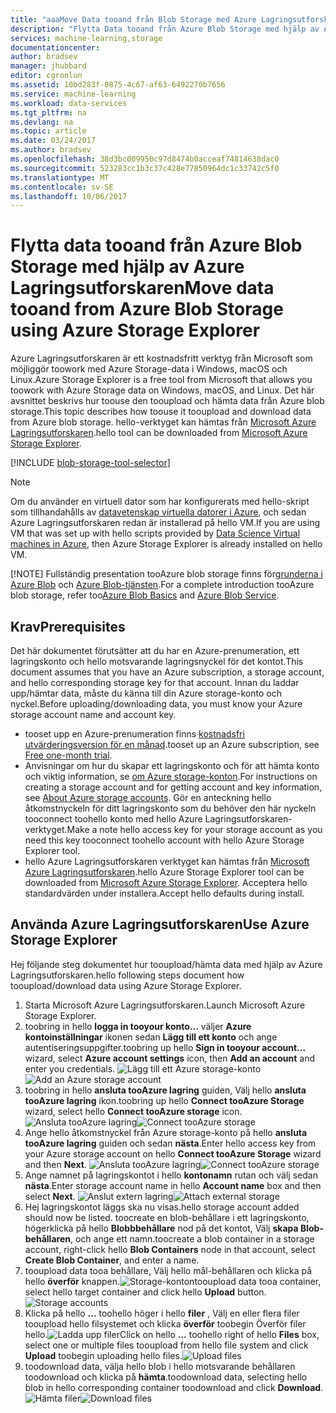 ```yaml
---
title: "aaaMove Data tooand från Blob Storage med Azure Lagringsutforskaren | Microsoft Docs"
description: "Flytta Data tooand från Azure Blob Storage med hjälp av Azure Lagringsutforskaren"
services: machine-learning,storage
documentationcenter: 
author: bradsev
manager: jhubbard
editor: cgronlun
ms.assetid: 10bd283f-0875-4c67-af63-6492270b7656
ms.service: machine-learning
ms.workload: data-services
ms.tgt_pltfrm: na
ms.devlang: na
ms.topic: article
ms.date: 03/24/2017
ms.author: bradsev
ms.openlocfilehash: 38d3bc009950c97d8474b0acceaf74814638dac0
ms.sourcegitcommit: 523283cc1b3c37c428e77850964dc1c33742c5f0
ms.translationtype: MT
ms.contentlocale: sv-SE
ms.lasthandoff: 10/06/2017
---
```

# <a name="move-data-tooand-from-azure-blob-storage-using-azure-storage-explorer"></a><span data-ttu-id="3de5a-103">Flytta data tooand från Azure Blob Storage med hjälp av Azure Lagringsutforskaren</span><span class="sxs-lookup"><span data-stu-id="3de5a-103">Move data tooand from Azure Blob Storage using Azure Storage Explorer</span></span>
<span data-ttu-id="3de5a-104">Azure Lagringsutforskaren är ett kostnadsfritt verktyg från Microsoft som möjliggör toowork med Azure Storage-data i Windows, macOS och Linux.</span><span class="sxs-lookup"><span data-stu-id="3de5a-104">Azure Storage Explorer is a free tool from Microsoft that allows you toowork with Azure Storage data on Windows, macOS, and Linux.</span></span> <span data-ttu-id="3de5a-105">Det här avsnittet beskrivs hur toouse den tooupload och hämta data från Azure blob storage.</span><span class="sxs-lookup"><span data-stu-id="3de5a-105">This topic describes how toouse it tooupload and download data from Azure blob storage.</span></span> <span data-ttu-id="3de5a-106">hello-verktyget kan hämtas från [Microsoft Azure Lagringsutforskaren](http://storageexplorer.com/).</span><span class="sxs-lookup"><span data-stu-id="3de5a-106">hello tool can be downloaded from [Microsoft Azure Storage Explorer](http://storageexplorer.com/).</span></span>

[!INCLUDE [blob-storage-tool-selector](../../includes/machine-learning-blob-storage-tool-selector.md)]

> [!NOTE]
> <span data-ttu-id="3de5a-107">Om du använder en virtuell dator som har konfigurerats med hello-skript som tillhandahålls av [datavetenskap virtuella datorer i Azure](machine-learning-data-science-virtual-machines.md), och sedan Azure Lagringsutforskaren redan är installerad på hello VM.</span><span class="sxs-lookup"><span data-stu-id="3de5a-107">If you are using VM that was set up with hello scripts provided by [Data Science Virtual machines in Azure](machine-learning-data-science-virtual-machines.md), then Azure Storage Explorer is already installed on hello VM.</span></span>
> 
> [!NOTE]
> <span data-ttu-id="3de5a-108">Fullständig presentation tooAzure blob storage finns för[grunderna i Azure Blob](../storage/blobs/storage-dotnet-how-to-use-blobs.md) och [Azure Blob-tjänsten](https://msdn.microsoft.com/library/azure/dd179376.aspx).</span><span class="sxs-lookup"><span data-stu-id="3de5a-108">For a complete introduction tooAzure blob storage, refer too[Azure Blob Basics](../storage/blobs/storage-dotnet-how-to-use-blobs.md) and [Azure Blob Service](https://msdn.microsoft.com/library/azure/dd179376.aspx).</span></span>   
> 
> 

## <a name="prerequisites"></a><span data-ttu-id="3de5a-109">Krav</span><span class="sxs-lookup"><span data-stu-id="3de5a-109">Prerequisites</span></span>
<span data-ttu-id="3de5a-110">Det här dokumentet förutsätter att du har en Azure-prenumeration, ett lagringskonto och hello motsvarande lagringsnyckel för det kontot.</span><span class="sxs-lookup"><span data-stu-id="3de5a-110">This document assumes that you have an Azure subscription, a storage account, and hello corresponding storage key for that account.</span></span> <span data-ttu-id="3de5a-111">Innan du laddar upp/hämtar data, måste du känna till din Azure storage-konto och nyckel.</span><span class="sxs-lookup"><span data-stu-id="3de5a-111">Before uploading/downloading data, you must know your Azure storage account name and account key.</span></span> 

* <span data-ttu-id="3de5a-112">tooset upp en Azure-prenumeration finns [kostnadsfri utvärderingsversion för en månad](https://azure.microsoft.com/pricing/free-trial/).</span><span class="sxs-lookup"><span data-stu-id="3de5a-112">tooset up an Azure subscription, see [Free one-month trial](https://azure.microsoft.com/pricing/free-trial/).</span></span>
* <span data-ttu-id="3de5a-113">Anvisningar om hur du skapar ett lagringskonto och för att hämta konto och viktig information, se [om Azure storage-konton](../storage/common/storage-create-storage-account.md).</span><span class="sxs-lookup"><span data-stu-id="3de5a-113">For instructions on creating a storage account and for getting account and key information, see [About Azure storage accounts](../storage/common/storage-create-storage-account.md).</span></span> <span data-ttu-id="3de5a-114">Gör en anteckning hello åtkomstnyckeln för ditt lagringskonto som du behöver den här nyckeln tooconnect toohello konto med hello Azure Lagringsutforskaren-verktyget.</span><span class="sxs-lookup"><span data-stu-id="3de5a-114">Make a note hello access key for your storage account as you need this key tooconnect toohello account with hello Azure Storage Explorer tool.</span></span>
* <span data-ttu-id="3de5a-115">hello Azure Lagringsutforskaren verktyget kan hämtas från [Microsoft Azure Lagringsutforskaren](http://storageexplorer.com/).</span><span class="sxs-lookup"><span data-stu-id="3de5a-115">hello Azure Storage Explorer tool can be downloaded from [Microsoft Azure Storage Explorer](http://storageexplorer.com/).</span></span> <span data-ttu-id="3de5a-116">Acceptera hello standardvärden under installera.</span><span class="sxs-lookup"><span data-stu-id="3de5a-116">Accept hello defaults during install.</span></span>

<a id="explorer"></a>

## <a name="use-azure-storage-explorer"></a><span data-ttu-id="3de5a-117">Använda Azure Lagringsutforskaren</span><span class="sxs-lookup"><span data-stu-id="3de5a-117">Use Azure Storage Explorer</span></span>
<span data-ttu-id="3de5a-118">Hej följande steg dokumentet hur tooupload/hämta data med hjälp av Azure Lagringsutforskaren.</span><span class="sxs-lookup"><span data-stu-id="3de5a-118">hello following steps document how tooupload/download data using Azure Storage Explorer.</span></span> 

1. <span data-ttu-id="3de5a-119">Starta Microsoft Azure Lagringsutforskaren.</span><span class="sxs-lookup"><span data-stu-id="3de5a-119">Launch Microsoft Azure Storage Explorer.</span></span>
2. <span data-ttu-id="3de5a-120">toobring in hello **logga in tooyour konto...**  väljer **Azure kontoinställningar** ikonen sedan **Lägg till ett konto** och ange autentiseringsuppgifter.</span><span class="sxs-lookup"><span data-stu-id="3de5a-120">toobring up hello **Sign in tooyour account...** wizard, select **Azure account settings** icon, then **Add an account** and enter you credentials.</span></span> <span data-ttu-id="3de5a-121">![Lägg till ett Azure storage-konto](./media/machine-learning-data-science-move-data-to-azure-blob-using-azure-storage-explorer/add-an-azure-store-account.png)</span><span class="sxs-lookup"><span data-stu-id="3de5a-121">![Add an Azure storage account](./media/machine-learning-data-science-move-data-to-azure-blob-using-azure-storage-explorer/add-an-azure-store-account.png)</span></span>
3. <span data-ttu-id="3de5a-122">toobring in hello **ansluta tooAzure lagring** guiden, Välj hello **ansluta tooAzure lagring** ikon.</span><span class="sxs-lookup"><span data-stu-id="3de5a-122">toobring up hello **Connect tooAzure Storage** wizard, select hello **Connect tooAzure storage** icon.</span></span> <span data-ttu-id="3de5a-123">![Ansluta tooAzure lagring](./media/machine-learning-data-science-move-data-to-azure-blob-using-azure-storage-explorer/connect-to-azure-storage-1.png)</span><span class="sxs-lookup"><span data-stu-id="3de5a-123">![Connect tooAzure storage](./media/machine-learning-data-science-move-data-to-azure-blob-using-azure-storage-explorer/connect-to-azure-storage-1.png)</span></span>
4. <span data-ttu-id="3de5a-124">Ange hello åtkomstnyckel från Azure storage-konto på hello **ansluta tooAzure lagring** guiden och sedan **nästa**.</span><span class="sxs-lookup"><span data-stu-id="3de5a-124">Enter hello access key from your Azure storage account on hello **Connect tooAzure Storage** wizard and then **Next**.</span></span> <span data-ttu-id="3de5a-125">![Ansluta tooAzure lagring](./media/machine-learning-data-science-move-data-to-azure-blob-using-azure-storage-explorer/connect-to-azure-storage-2.png)</span><span class="sxs-lookup"><span data-stu-id="3de5a-125">![Connect tooAzure storage](./media/machine-learning-data-science-move-data-to-azure-blob-using-azure-storage-explorer/connect-to-azure-storage-2.png)</span></span>
5. <span data-ttu-id="3de5a-126">Ange namnet på lagringskontot i hello **kontonamn** rutan och välj sedan **nästa**.</span><span class="sxs-lookup"><span data-stu-id="3de5a-126">Enter storage account name in hello **Account name** box and then select **Next**.</span></span> <span data-ttu-id="3de5a-127">![Anslut extern lagring](./media/machine-learning-data-science-move-data-to-azure-blob-using-azure-storage-explorer/attach-external-storage.png)</span><span class="sxs-lookup"><span data-stu-id="3de5a-127">![Attach external storage](./media/machine-learning-data-science-move-data-to-azure-blob-using-azure-storage-explorer/attach-external-storage.png)</span></span>
6. <span data-ttu-id="3de5a-128">Hej lagringskontot läggs ska nu visas.</span><span class="sxs-lookup"><span data-stu-id="3de5a-128">hello storage account added should now be listed.</span></span> <span data-ttu-id="3de5a-129">toocreate en blob-behållare i ett lagringskonto, högerklicka på hello **Blobbbehållare** nod på det kontot, Välj **skapa Blob-behållaren**, och ange ett namn.</span><span class="sxs-lookup"><span data-stu-id="3de5a-129">toocreate a blob container in a storage account, right-click hello **Blob Containers** node in that account, select **Create Blob Container**, and enter a name.</span></span>
7. <span data-ttu-id="3de5a-130">tooupload data tooa behållare, Välj hello mål-behållaren och klicka på hello **överför** knappen.![ Storage-konton](./media/machine-learning-data-science-move-data-to-azure-blob-using-azure-storage-explorer/storage-accounts.png)</span><span class="sxs-lookup"><span data-stu-id="3de5a-130">tooupload data tooa container, select hello target container and click hello **Upload** button.![Storage accounts](./media/machine-learning-data-science-move-data-to-azure-blob-using-azure-storage-explorer/storage-accounts.png)</span></span>
8. <span data-ttu-id="3de5a-131">Klicka på hello **...**  toohello höger i hello **filer** , Välj en eller flera filer tooupload hello filsystemet och klicka **överför** toobegin Överför filer hello.![ Ladda upp filer](./media/machine-learning-data-science-move-data-to-azure-blob-using-azure-storage-explorer/upload-files-to-blob.png)</span><span class="sxs-lookup"><span data-stu-id="3de5a-131">Click on hello **...** toohello right of hello **Files** box, select one or multiple files tooupload from hello file system and click **Upload** toobegin uploading hello files.![Upload files](./media/machine-learning-data-science-move-data-to-azure-blob-using-azure-storage-explorer/upload-files-to-blob.png)</span></span>
9. <span data-ttu-id="3de5a-132">toodownload data, välja hello blob i hello motsvarande behållaren toodownload och klicka på **hämta**.</span><span class="sxs-lookup"><span data-stu-id="3de5a-132">toodownload data, selecting hello blob in hello corresponding container toodownload and click **Download**.</span></span> <span data-ttu-id="3de5a-133">![Hämta filer](./media/machine-learning-data-science-move-data-to-azure-blob-using-azure-storage-explorer/download-files-from-blob.png)</span><span class="sxs-lookup"><span data-stu-id="3de5a-133">![Download files](./media/machine-learning-data-science-move-data-to-azure-blob-using-azure-storage-explorer/download-files-from-blob.png)</span></span>

